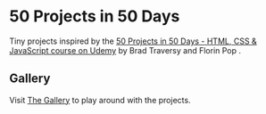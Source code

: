 # 50 Projects in 50 Days

Tiny projects inspired by the [50 Projects in 50 Days - HTML, CSS & JavaScript course on Udemy](https://www.udemy.com/course/50-projects-50-days/) by Brad Traversy and Florin Pop .

## Gallery

Visit [The Gallery](https://pszopinski.github.io/50-projects-in-50-days) to play around with the projects.
